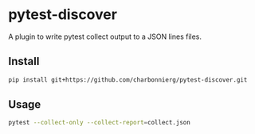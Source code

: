 # pytest-discover

A plugin to write pytest collect output to a JSON lines files.

## Install

```bash
pip install git+https://github.com/charbonnierg/pytest-discover.git
```

## Usage

```bash
pytest --collect-only --collect-report=collect.json
```
